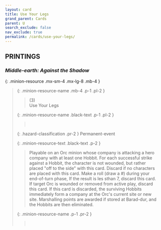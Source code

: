 ```yaml
---
layout: card
title: Use Your Legs
grand_parent: Cards
parent: U
search_exclude: false
nav_exclude: true
permalink: /cards/use-your-legs/
---
```


## PRINTINGS


### _Middle-earth: Against the Shadow_

{: .minion-resource .mx-sm-4 .mx-lg-8 .mb-4 }
> {: .minion-resource-name .mb-4 .p-1 .pl-2 }
> > <div class="hazard-mp">(3)</div>
> > <div class="card-name">Use Your Legs</div>
>
> {: .minion-resource-name .black-text .p-1 .pl-2 }
> > &nbsp;
>
> {: .hazard-classification .pr-2 }
> Permanent-event
>
> {: .minion-resource-text .black-text .p-2 }
> > Playable on an Orc minion whose company is attacking a hero company with at least one Hobbit. For each successful strike against a Hobbit, the character is not wounded, but rather placed "off to the side" with this card. Discard if no characters are placed with this card. Make a roll (draw a #) during your end-of-turn phase, If the result is les sthan 7, discard this card. If target Orc is wounded or removed from active play, discard this card. If this card is discarded, the surviving Hobbits immediately form a company at the Orc's current site or new site. Marshalling points are awarded if stored at Barad-dur, and the Hobbits are then eliminated.  
> 
> {: .minion-resource-name .p-1 .pr-2 }
> > <div class="card-shield"></div>
> > <div class="card-corruption-white">&nbsp;</div>
